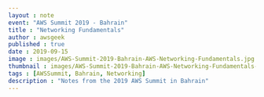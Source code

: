 ```yaml
---
layout : note
event: "AWS Summit 2019 - Bahrain"
title : "Networking Fundamentals"
author : awsgeek
published : true
date : 2019-09-15
image : images/AWS-Summit-2019-Bahrain-AWS-Networking-Fundamentals.jpg
thumbnail : images/AWS-Summit-2019-Bahrain-AWS-Networking-Fundamentals-thumbnail.jpg
tags : [AWSSummit, Bahrain, Networking]
description : "Notes from the 2019 AWS Summit in Bahrain"
---
```

